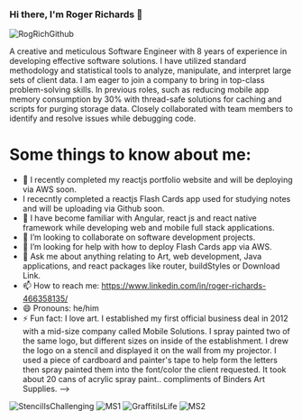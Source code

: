 ### Hi there, I'm Roger Richards 👋

![RogRichGithub](https://user-images.githubusercontent.com/20470279/116919369-2d5d8780-ac1f-11eb-94ef-d34b4af7e866.jpg)
 

A creative and meticulous Software Engineer with 8 years of experience in developing effective software solutions. I have utilized 
standard methodology and statistical tools to analyze, manipulate, and interpret large sets of client data. I am eager to join
a company to bring in top-class problem-solving skills. In previous roles, such as reducing mobile app memory consumption by 30% with 
thread-safe solutions for caching and scripts for purging storage data. Closely collaborated with team members to identify and resolve issues while debugging code.

# Some things to know about me:

- 🔭 I recently completed my reactjs portfolio website and will be deploying via AWS soon.
- I rececntly completed a reactjs Flash Cards app used for studying notes and will be uploading via Github soon.
- 🌱 I have become familiar with Angular, react js and react native framework while developing web and mobile full stack applications.
- 👯 I’m looking to collaborate on software development projects.
- 🤔 I’m looking for help with how to deploy Flash Cards app via AWS.
- 💬 Ask me about anything relating to Art, web development, Java applications, and react packages like router, buildStyles or Download Link.
- 📫 How to reach me: https://www.linkedin.com/in/roger-richards-466358135/
- 😄 Pronouns: he/him
- ⚡ Fun fact: I love art. I established my first official business deal in 2012 with a mid-size company called Mobile Solutions. I spray painted two of the same logo, but different sizes on inside of the establishment. I drew the logo on a stencil and displayed it on the wall from my projector. I used a piece of cardboard and painter's tape to help form the letters then spray painted them into the font/color the client requested. It took about 20 cans of acrylic spray paint.. compliments of Binders Art Supplies. 
-->
<p float="center">
 
![StencilIsChallenging](https://user-images.githubusercontent.com/20470279/116949884-78908e00-ac51-11eb-98d3-b43abb9c5b35.png) ![MS1](https://user-images.githubusercontent.com/20470279/116950121-1dab6680-ac52-11eb-8070-c3b00f9405ca.png) ![GraffitiIsLife](https://user-images.githubusercontent.com/20470279/116950268-7bd84980-ac52-11eb-82d4-7e8ccdf509f8.png) ![MS2](https://user-images.githubusercontent.com/20470279/116950364-cce83d80-ac52-11eb-920c-db2b872c34e9.png) 
</p>
